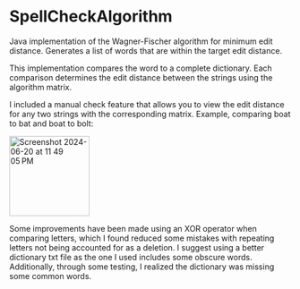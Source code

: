 # SpellCheckAlgorithm
Java implementation of the Wagner-Fischer algorithm for minimum edit distance. Generates a list of words that are within the target edit distance. 

This implementation compares the word to a complete dictionary. Each comparison determines the edit distance between the strings using the algorithm matrix. 

I included a manual check feature that allows you to view the edit distance for any two strings with the corresponding matrix. Example, comparing boat to bat and boat to bolt:

<img width="143" alt="Screenshot 2024-06-20 at 11 49 05 PM" src="https://github.com/JosephS1618/SpellCheckAlgorithm/assets/46387707/c39964de-fb23-4397-aeb5-8f1c4f44d10f">

Some improvements have been made using an XOR operator when comparing letters, which I found reduced some mistakes with repeating letters not being accounted for as a deletion. 
I suggest using a better dictionary txt file as the one I used includes some obscure words. Additionally, through some testing, I realized the dictionary was missing some common words. 
